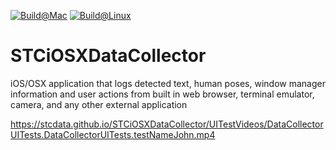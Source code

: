 [![Build@Mac](https://github.com/STCData/STCiOSXDataCollector/actions/workflows/xcodebuild.yml/badge.svg)](https://github.com/STCData/STCiOSXDataCollector/actions/workflows/xcodebuild.yml)
[![Build@Linux](https://github.com/STCData/STCiOSXDataCollector/actions/workflows/linuxbuild.yml/badge.svg)](https://github.com/STCData/STCiOSXDataCollector/actions/workflows/linuxbuild.yml)


# STCiOSXDataCollector
iOS/OSX application that logs detected text, human poses, window manager information and user actions from built in web browser, terminal emulator, camera, and any other external application

https://stcdata.github.io/STCiOSXDataCollector/UITestVideos/DataCollectorUITests.DataCollectorUITests.testNameJohn.mp4
